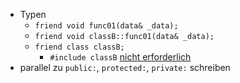 - Typen
	- `friend void func01(data& _data);` 
	- `friend void classB::func01(data& _data);` 
	- `friend class classB;` 
		- `#include classB`  <u>nicht erforderlich</u>  
- parallel zu `public:`, `protected:`, `private:` schreiben 
